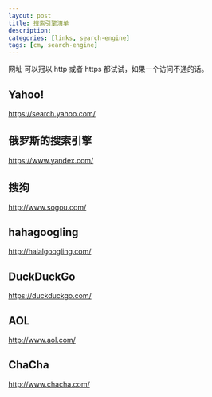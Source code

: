 ```yaml
---
layout: post
title: 搜索引擎清单
description: 
categories: [links, search-engine]
tags: [cm, search-engine]
---
```



网址 可以冠以 http 或者 https 都试试，如果一个访问不通的话。

Yahoo!
------------------------------------

<https://search.yahoo.com/>

俄罗斯的搜索引擎
------------------------------------

<https://www.yandex.com/>

搜狗
------------------------------------

<http://www.sogou.com/>

hahagoogling
------------------------------------

<http://halalgoogling.com/>

DuckDuckGo
------------------------------------

<https://duckduckgo.com/>

AOL
------------------------------------

<http://www.aol.com/>

ChaCha
------------------------------------

<http://www.chacha.com/>













